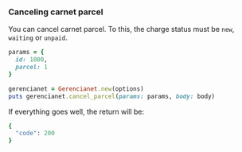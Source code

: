 ### Canceling carnet parcel

You can cancel carnet parcel. To this, the charge status must be `new`, `waiting` or `unpaid`.

```ruby
params = {
  id: 1000, 
  parcel: 1
}

gerencianet = Gerencianet.new(options)
puts gerencianet.cancel_parcel(params: params, body: body)
```

If everything goes well, the return will be:

```ruby
{
  "code": 200
}
```
